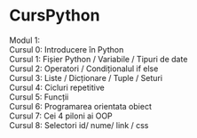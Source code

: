 # CursPython <br/>
Modul 1: <br />
Cursul 0: Introducere în Python <br/>
Cursul 1: Fișier Python / Variabile / Tipuri de date <br />
Cursul 2: Operatori / Condiționalul if else <br />
Cursul 3: Liste / Dicționare / Tuple / Seturi <br />
Cursul 4: Cicluri repetitive <br />
Cursul 5: Funcții <br />
Cursul 6: Programarea orientata obiect <br />
Cursul 7: Cei 4 piloni ai OOP <br />
Cursul 8: Selectori id/ nume/ link / css <br />

